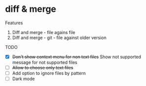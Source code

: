 # diff & merge

Features

1. Diff and merge - file agains file
1. Diff and merge - git - file against older version

TODO

- [x] ~~Don't show context menu for non text files~~ Show not supported message for not supported files
- [ ] ~~Allow to choose only text files~~
- [ ] Add option to ignore files by pattern
- [ ] Dark mode